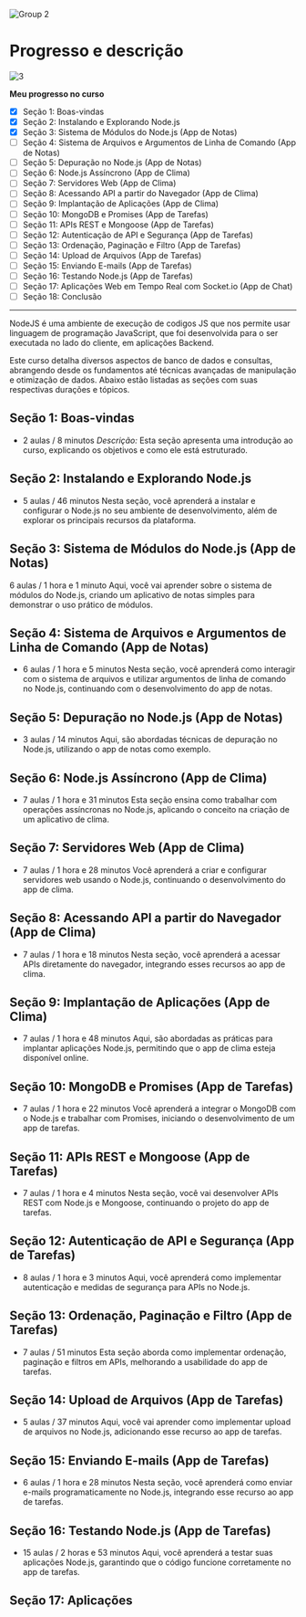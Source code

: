 ![Group 2](https://github.com/user-attachments/assets/6e4a3d91-9c0c-4985-a8d6-a35c4834663c)

# Progresso e descrição

![3](https://github.com/user-attachments/assets/c5176a77-5594-4c34-b7a8-24f14cd1ff5f)

**Meu progresso no curso**

- [x] Seção 1: Boas-vindas
- [x] Seção 2: Instalando e Explorando Node.js
- [x] Seção 3: Sistema de Módulos do Node.js (App de Notas)
- [ ] Seção 4: Sistema de Arquivos e Argumentos de Linha de Comando (App de Notas)
- [ ] Seção 5: Depuração no Node.js (App de Notas)
- [ ] Seção 6: Node.js Assíncrono (App de Clima)
- [ ] Seção 7: Servidores Web (App de Clima)
- [ ] Seção 8: Acessando API a partir do Navegador (App de Clima)
- [ ] Seção 9: Implantação de Aplicações (App de Clima)
- [ ] Seção 10: MongoDB e Promises (App de Tarefas)
- [ ] Seção 11: APIs REST e Mongoose (App de Tarefas)
- [ ] Seção 12: Autenticação de API e Segurança (App de Tarefas)
- [ ] Seção 13: Ordenação, Paginação e Filtro (App de Tarefas)
- [ ] Seção 14: Upload de Arquivos (App de Tarefas)
- [ ] Seção 15: Enviando E-mails (App de Tarefas)
- [ ] Seção 16: Testando Node.js (App de Tarefas)
- [ ] Seção 17: Aplicações Web em Tempo Real com Socket.io (App de Chat)
- [ ] Seção 18: Conclusão

---

NodeJS é uma ambiente de execução de codigos JS que nos permite usar linguagem de programação JavaScript,
que foi desenvolvida para o ser executada no lado do cliente, em aplicações Backend.

Este curso detalha diversos aspectos de banco de dados e consultas, abrangendo desde os fundamentos até técnicas avançadas de manipulação e otimização de dados. Abaixo estão listadas as seções com suas respectivas durações e tópicos.

## Seção 1: Boas-vindas

- 2 aulas / 8 minutos
  _Descrição:_ Esta seção apresenta uma introdução ao curso, explicando os objetivos e como ele está estruturado.

## Seção 2: Instalando e Explorando Node.js

- 5 aulas / 46 minutos
  Nesta seção, você aprenderá a instalar e configurar o Node.js no seu ambiente de desenvolvimento, além de explorar os principais recursos da plataforma.

## Seção 3: Sistema de Módulos do Node.js (App de Notas)

6 aulas / 1 hora e 1 minuto
Aqui, você vai aprender sobre o sistema de módulos do Node.js, criando um aplicativo de notas simples para demonstrar o uso prático de módulos.

## Seção 4: Sistema de Arquivos e Argumentos de Linha de Comando (App de Notas)

- 6 aulas / 1 hora e 5 minutos
  Nesta seção, você aprenderá como interagir com o sistema de arquivos e utilizar argumentos de linha de comando no Node.js, continuando com o desenvolvimento do app de notas.

## Seção 5: Depuração no Node.js (App de Notas)

- 3 aulas / 14 minutos
  Aqui, são abordadas técnicas de depuração no Node.js, utilizando o app de notas como exemplo.

## Seção 6: Node.js Assíncrono (App de Clima)

- 7 aulas / 1 hora e 31 minutos
  Esta seção ensina como trabalhar com operações assíncronas no Node.js, aplicando o conceito na criação de um aplicativo de clima.

## Seção 7: Servidores Web (App de Clima)

- 7 aulas / 1 hora e 28 minutos
  Você aprenderá a criar e configurar servidores web usando o Node.js, continuando o desenvolvimento do app de clima.

## Seção 8: Acessando API a partir do Navegador (App de Clima)

- 7 aulas / 1 hora e 18 minutos
  Nesta seção, você aprenderá a acessar APIs diretamente do navegador, integrando esses recursos ao app de clima.

## Seção 9: Implantação de Aplicações (App de Clima)

- 7 aulas / 1 hora e 48 minutos
  Aqui, são abordadas as práticas para implantar aplicações Node.js, permitindo que o app de clima esteja disponível online.

## Seção 10: MongoDB e Promises (App de Tarefas)

- 7 aulas / 1 hora e 22 minutos
  Você aprenderá a integrar o MongoDB com o Node.js e trabalhar com Promises, iniciando o desenvolvimento de um app de tarefas.

## Seção 11: APIs REST e Mongoose (App de Tarefas)

- 7 aulas / 1 hora e 4 minutos
  Nesta seção, você vai desenvolver APIs REST com Node.js e Mongoose, continuando o projeto do app de tarefas.

## Seção 12: Autenticação de API e Segurança (App de Tarefas)

- 8 aulas / 1 hora e 3 minutos
  Aqui, você aprenderá como implementar autenticação e medidas de segurança para APIs no Node.js.

## Seção 13: Ordenação, Paginação e Filtro (App de Tarefas)

- 7 aulas / 51 minutos
  Esta seção aborda como implementar ordenação, paginação e filtros em APIs, melhorando a usabilidade do app de tarefas.

## Seção 14: Upload de Arquivos (App de Tarefas)

- 5 aulas / 37 minutos
  Aqui, você vai aprender como implementar upload de arquivos no Node.js, adicionando esse recurso ao app de tarefas.

## Seção 15: Enviando E-mails (App de Tarefas)

- 6 aulas / 1 hora e 28 minutos
  Nesta seção, você aprenderá como enviar e-mails programaticamente no Node.js, integrando esse recurso ao app de tarefas.

## Seção 16: Testando Node.js (App de Tarefas)

- 15 aulas / 2 horas e 53 minutos
  Aqui, você aprenderá a testar suas aplicações Node.js, garantindo que o código funcione corretamente no app de tarefas.

## Seção 17: Aplicações
